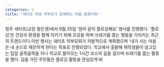 ```yaml
---
categories: i
title: "새터초 학생 학부모가 함께하는 마을 환경미화"
---
```

청주 새터초(교장 황은경)에서 9월 25일 &lsquo;엄마 같이 플로깅해요&rsquo; 행사를 진행했다. &lsquo;플로깅&rsquo;은 건강과 환경을 함께 지키기 위해 조깅을 하며 쓰레기를 줍는 행동을 가리키는 최근의 트렌드이다.이번 행사는 새터초 학부모회가 자발적으로 계획했으며 &lsquo;내가 사는 마을은 내 손으로 깨끗하게 한다는 목표로 진행되었다. 학교에서 출발해 재학생들이 살고있는 집앞 골목골목을 지나 학교로 돌아오는 1시간 코스의 길을 걸으며 쓰레기를 줍는 활동을 했다. 길을 가던 주민들은 플로깅 활동을 관심있게 바